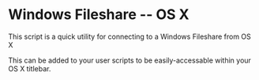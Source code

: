 # Windows Fileshare -- OS X

This script is a quick utility for connecting to a Windows Fileshare from OS X

This can be added to your user scripts to be easily-accessable within your OS X titlebar.
